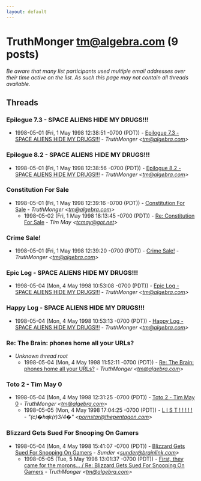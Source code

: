 ```yaml
---
layout: default
---
```


# TruthMonger <tm@algebra.com> (9 posts)

_Be aware that many list participants used multiple email addresses over their time active on the list. As such this page may not contain all threads available._

## Threads

### Epilogue 7.3 - SPACE ALIENS HIDE MY DRUGS!!!
+ 1998-05-01 (Fri, 1 May 1998 12:38:51 -0700 (PDT)) - [Epilogue 7.3 - SPACE ALIENS HIDE MY DRUGS!!!](/archive/1998/05/aa526dc969ed1096ea0ca9bed11f2bb9c08ed54b18cb7815a74321f03f5169ed) - _TruthMonger \<tm@algebra.com\>_

### Epilogue 8.2 - SPACE ALIENS HIDE MY DRUGS!!!
+ 1998-05-01 (Fri, 1 May 1998 12:38:56 -0700 (PDT)) - [Epilogue 8.2 - SPACE ALIENS HIDE MY DRUGS!!!](/archive/1998/05/940ec4daa82649756be793248feb4f38e0a47743866d2e3a2bca725093db1f4f) - _TruthMonger \<tm@algebra.com\>_

### Constitution For Sale
+ 1998-05-01 (Fri, 1 May 1998 12:39:16 -0700 (PDT)) - [Constitution For Sale](/archive/1998/05/72a767c793a529c76fab444656b309b51732c1ba33449079ea30876d8aa914a3) - _TruthMonger \<tm@algebra.com\>_
  + 1998-05-02 (Fri, 1 May 1998 18:13:45 -0700 (PDT)) - [Re: Constitution For Sale](/archive/1998/05/839275277c370c348c7c3c5b50dedfc86812a02b968efaa0e9f045f379cfa755) - _Tim May \<tcmay@got.net\>_

### Crime Sale!
+ 1998-05-01 (Fri, 1 May 1998 12:39:20 -0700 (PDT)) - [Crime Sale!](/archive/1998/05/9b1dd8dd7649bd9987047929622cb560e32ceb1b50f09147cd8730d25b3d9a2c) - _TruthMonger \<tm@algebra.com\>_

### Epic Log - SPACE ALIENS HIDE MY DRUGS!!!
+ 1998-05-04 (Mon, 4 May 1998 10:53:08 -0700 (PDT)) - [Epic Log - SPACE ALIENS HIDE MY DRUGS!!!](/archive/1998/05/38b58f11a9b72515233abaa800bc5068237b63cbd1c2f6bccc14d5af1b6198af) - _TruthMonger \<tm@algebra.com\>_

### Happy Log - SPACE ALIENS HIDE MY DRUGS!!!
+ 1998-05-04 (Mon, 4 May 1998 10:53:13 -0700 (PDT)) - [Happy Log - SPACE ALIENS HIDE MY DRUGS!!!](/archive/1998/05/84dda0d21babac3131d3216f2a46984fb1c9af5af7a6eaa6476d04fccec3e112) - _TruthMonger \<tm@algebra.com\>_

### Re: The Brain: phones home all your URLs?
+ _Unknown thread root_
  + 1998-05-04 (Mon, 4 May 1998 11:52:11 -0700 (PDT)) - [Re: The Brain: phones home all your URLs?](/archive/1998/05/4eff39e905c0243fc29e2ee2e5d56a71a95fd04b7d2b8daf040be40b09ffae1d) - _TruthMonger \<tm@algebra.com\>_

### Toto 2 - Tim May 0
+ 1998-05-04 (Mon, 4 May 1998 12:31:25 -0700 (PDT)) - [Toto 2 - Tim May 0](/archive/1998/05/a8dda8c595906529057be89816a5babb4a816b51498a0ed0f499796d8d151d8d) - _TruthMonger \<tm@algebra.com\>_
  + 1998-05-05 (Mon, 4 May 1998 17:04:25 -0700 (PDT)) - [L I S T !  ! ! ! !](/archive/1998/05/eb85aefecd7ead30faad35180b21bff85791a555713509fdb0b2dfd1bdfbf12b) - _"(c)�hƣk(r)3/4�" \<pornstar@thepentagon.com\>_

### Blizzard Gets Sued For Snooping On Gamers
+ 1998-05-04 (Mon, 4 May 1998 15:41:07 -0700 (PDT)) - [Blizzard Gets Sued For Snooping On Gamers](/archive/1998/05/2815c932fa263c5f4c6764ae18ff7848033ff41e82d136302258725417bb44c3) - _Sunder \<sunder@brainlink.com\>_
  + 1998-05-05 (Tue, 5 May 1998 13:01:37 -0700 (PDT)) - [First, they came for the morons... / Re: Blizzard Gets Sued For Snooping On Gamers](/archive/1998/05/ac23bbc5f945811c1798d0eb9525ff6421dc5b7957e6e2d7c0291d8352cf304f) - _TruthMonger \<tm@algebra.com\>_

